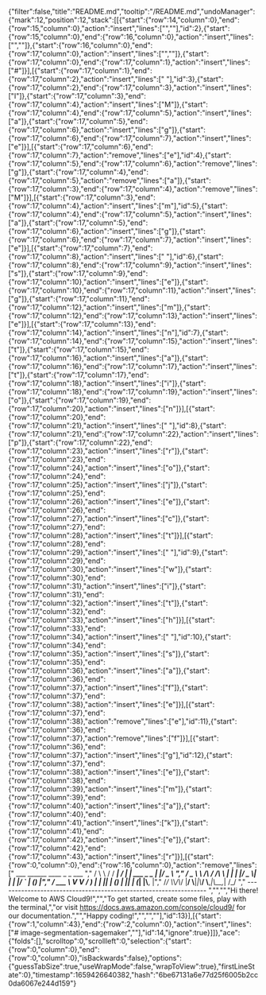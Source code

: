 {"filter":false,"title":"README.md","tooltip":"/README.md","undoManager":{"mark":12,"position":12,"stack":[[{"start":{"row":14,"column":0},"end":{"row":15,"column":0},"action":"insert","lines":["",""],"id":2},{"start":{"row":15,"column":0},"end":{"row":16,"column":0},"action":"insert","lines":["",""]},{"start":{"row":16,"column":0},"end":{"row":17,"column":0},"action":"insert","lines":["",""]},{"start":{"row":17,"column":0},"end":{"row":17,"column":1},"action":"insert","lines":["#"]}],[{"start":{"row":17,"column":1},"end":{"row":17,"column":2},"action":"insert","lines":[" "],"id":3},{"start":{"row":17,"column":2},"end":{"row":17,"column":3},"action":"insert","lines":["I"]},{"start":{"row":17,"column":3},"end":{"row":17,"column":4},"action":"insert","lines":["M"]},{"start":{"row":17,"column":4},"end":{"row":17,"column":5},"action":"insert","lines":["a"]},{"start":{"row":17,"column":5},"end":{"row":17,"column":6},"action":"insert","lines":["g"]},{"start":{"row":17,"column":6},"end":{"row":17,"column":7},"action":"insert","lines":["e"]}],[{"start":{"row":17,"column":6},"end":{"row":17,"column":7},"action":"remove","lines":["e"],"id":4},{"start":{"row":17,"column":5},"end":{"row":17,"column":6},"action":"remove","lines":["g"]},{"start":{"row":17,"column":4},"end":{"row":17,"column":5},"action":"remove","lines":["a"]},{"start":{"row":17,"column":3},"end":{"row":17,"column":4},"action":"remove","lines":["M"]}],[{"start":{"row":17,"column":3},"end":{"row":17,"column":4},"action":"insert","lines":["m"],"id":5},{"start":{"row":17,"column":4},"end":{"row":17,"column":5},"action":"insert","lines":["a"]},{"start":{"row":17,"column":5},"end":{"row":17,"column":6},"action":"insert","lines":["g"]},{"start":{"row":17,"column":6},"end":{"row":17,"column":7},"action":"insert","lines":["e"]}],[{"start":{"row":17,"column":7},"end":{"row":17,"column":8},"action":"insert","lines":[" "],"id":6},{"start":{"row":17,"column":8},"end":{"row":17,"column":9},"action":"insert","lines":["s"]},{"start":{"row":17,"column":9},"end":{"row":17,"column":10},"action":"insert","lines":["e"]},{"start":{"row":17,"column":10},"end":{"row":17,"column":11},"action":"insert","lines":["g"]},{"start":{"row":17,"column":11},"end":{"row":17,"column":12},"action":"insert","lines":["m"]},{"start":{"row":17,"column":12},"end":{"row":17,"column":13},"action":"insert","lines":["e"]}],[{"start":{"row":17,"column":13},"end":{"row":17,"column":14},"action":"insert","lines":["n"],"id":7},{"start":{"row":17,"column":14},"end":{"row":17,"column":15},"action":"insert","lines":["t"]},{"start":{"row":17,"column":15},"end":{"row":17,"column":16},"action":"insert","lines":["a"]},{"start":{"row":17,"column":16},"end":{"row":17,"column":17},"action":"insert","lines":["t"]},{"start":{"row":17,"column":17},"end":{"row":17,"column":18},"action":"insert","lines":["i"]},{"start":{"row":17,"column":18},"end":{"row":17,"column":19},"action":"insert","lines":["o"]},{"start":{"row":17,"column":19},"end":{"row":17,"column":20},"action":"insert","lines":["n"]}],[{"start":{"row":17,"column":20},"end":{"row":17,"column":21},"action":"insert","lines":[" "],"id":8},{"start":{"row":17,"column":21},"end":{"row":17,"column":22},"action":"insert","lines":["p"]},{"start":{"row":17,"column":22},"end":{"row":17,"column":23},"action":"insert","lines":["r"]},{"start":{"row":17,"column":23},"end":{"row":17,"column":24},"action":"insert","lines":["o"]},{"start":{"row":17,"column":24},"end":{"row":17,"column":25},"action":"insert","lines":["j"]},{"start":{"row":17,"column":25},"end":{"row":17,"column":26},"action":"insert","lines":["e"]},{"start":{"row":17,"column":26},"end":{"row":17,"column":27},"action":"insert","lines":["c"]},{"start":{"row":17,"column":27},"end":{"row":17,"column":28},"action":"insert","lines":["t"]}],[{"start":{"row":17,"column":28},"end":{"row":17,"column":29},"action":"insert","lines":[" "],"id":9},{"start":{"row":17,"column":29},"end":{"row":17,"column":30},"action":"insert","lines":["w"]},{"start":{"row":17,"column":30},"end":{"row":17,"column":31},"action":"insert","lines":["i"]},{"start":{"row":17,"column":31},"end":{"row":17,"column":32},"action":"insert","lines":["t"]},{"start":{"row":17,"column":32},"end":{"row":17,"column":33},"action":"insert","lines":["h"]}],[{"start":{"row":17,"column":33},"end":{"row":17,"column":34},"action":"insert","lines":[" "],"id":10},{"start":{"row":17,"column":34},"end":{"row":17,"column":35},"action":"insert","lines":["s"]},{"start":{"row":17,"column":35},"end":{"row":17,"column":36},"action":"insert","lines":["a"]},{"start":{"row":17,"column":36},"end":{"row":17,"column":37},"action":"insert","lines":["f"]},{"start":{"row":17,"column":37},"end":{"row":17,"column":38},"action":"insert","lines":["e"]}],[{"start":{"row":17,"column":37},"end":{"row":17,"column":38},"action":"remove","lines":["e"],"id":11},{"start":{"row":17,"column":36},"end":{"row":17,"column":37},"action":"remove","lines":["f"]}],[{"start":{"row":17,"column":36},"end":{"row":17,"column":37},"action":"insert","lines":["g"],"id":12},{"start":{"row":17,"column":37},"end":{"row":17,"column":38},"action":"insert","lines":["e"]},{"start":{"row":17,"column":38},"end":{"row":17,"column":39},"action":"insert","lines":["m"]},{"start":{"row":17,"column":39},"end":{"row":17,"column":40},"action":"insert","lines":["a"]},{"start":{"row":17,"column":40},"end":{"row":17,"column":41},"action":"insert","lines":["k"]},{"start":{"row":17,"column":41},"end":{"row":17,"column":42},"action":"insert","lines":["e"]},{"start":{"row":17,"column":42},"end":{"row":17,"column":43},"action":"insert","lines":["r"]}],[{"start":{"row":0,"column":0},"end":{"row":16,"column":0},"action":"remove","lines":["         ___        ______     ____ _                 _  ___  ","        / \\ \\      / / ___|   / ___| | ___  _   _  __| |/ _ \\ ","       / _ \\ \\ /\\ / /\\___ \\  | |   | |/ _ \\| | | |/ _` | (_) |","      / ___ \\ V  V /  ___) | | |___| | (_) | |_| | (_| |\\__, |","     /_/   \\_\\_/\\_/  |____/   \\____|_|\\___/ \\__,_|\\__,_|  /_/ "," ----------------------------------------------------------------- ","","","Hi there! Welcome to AWS Cloud9!","","To get started, create some files, play with the terminal,","or visit https://docs.aws.amazon.com/console/cloud9/ for our documentation.","","Happy coding!","","",""],"id":13}],[{"start":{"row":1,"column":43},"end":{"row":2,"column":0},"action":"insert","lines":["# image-segmentation-sagemaker",""],"id":14,"ignore":true}]]},"ace":{"folds":[],"scrolltop":0,"scrollleft":0,"selection":{"start":{"row":0,"column":0},"end":{"row":0,"column":0},"isBackwards":false},"options":{"guessTabSize":true,"useWrapMode":false,"wrapToView":true},"firstLineState":0},"timestamp":1659426640382,"hash":"6be67131a6e77d25f6005b2cc0da6067e244d159"}